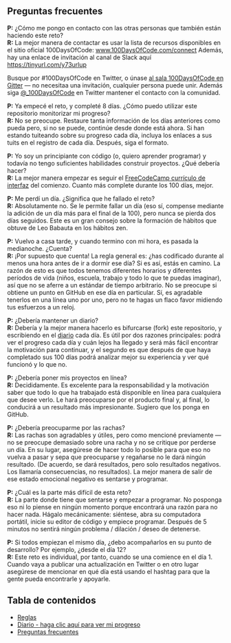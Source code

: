 ## Preguntas frecuentes

**P:** ¿Cómo me pongo en contacto con las otras personas que también están haciendo este reto?  
**R:** La mejor manera de contactar es usar la lista de recursos disponibles en el sitio oficial 100DaysOfCode: www.100DaysOfCode.com/connect Además, hay una enlace de invitación al canal de Slack aquí https://tinyurl.com/y73urlup

Busque por #100DaysOfCode en Twitter, o únase [al sala 100DaysOfCode en Gitter](https://gitter.im/Kallaway/100DaysOfCode) — no necesitaa una invitación, cualquier persona puede unir. Además siga [@\_100DaysOfCode](https://twitter.com/_100DaysOfCode) en Twitter mantener el contacto con la comunidad.

**P:** Ya empecé el reto, y completé 8 días. ¿Cómo puedo utilizar este repositorio monitorizar mi progreso?  
**R:** No se preocupe. Restaure tanta información de los días anteriores como pueda pero, si no se puede, continúe desde donde está ahora. Si han estando tuiteando sobre su progreso cada día, incluya los enlaces a sus tuits en el registro de cada día. Después, siga el formato.

**P:** Yo soy un principiante con código (o, quiero aprender programar) y todavía no tengo suficientes habilidades construir proyectos. ¿Qué debería hacer?  
**R:** La mejor manera empezar es seguir el [FreeCodeCamp currículo de interfaz](https://www.freecodecamp.com/) del comienzo. Cuanto más complete durante los 100 días, mejor.

**P:** Me perdí un día. ¿Significa que he fallado el reto?  
**R:** Absolutamente no. Se le permite fallar un día (eso sí, compense mediante la adición de un día más para el final de la 100), pero nunca se pierda dos días seguidos. Este es un gran consejo sobre la formación de hábitos que obtuve de Leo Babauta en los hábitos zen.

**P:** Vuelvo a casa tarde, y cuando termino con mi hora, es pasada la medianoche. ¿Cuenta?  
**R:** ¡Por supuesto que cuenta! La regla general es: ¿has codificado durante al menos una hora antes de ir a dormir ese día? Si es así, estás en camino.
La razón de esto es que todos tenemos diferentes horarios y diferentes períodos de vida (niños, escuela, trabajo y todo lo que te puedas imaginar), así que no se aferre a un estándar de tiempo arbitrario. 
No se preocupe si obtiene un punto en GitHub en ese día en particular. Sí, es agradable tenerlos en una línea uno por uno, pero no te hagas un flaco favor midiendo tus esfuerzos a un reloj.

**P:** ¿Debería mantener un diario?  
**R:** Debería y la mejor manera hacerlo es bifurcarse (fork) este repositorio, y escribiendo en el [diario](diario.md) cada día. Es útil por dos razones principales: podrá ver el progreso cada día y cuán lejos ha llegado y será más fácil encontrar la motivación para continuar, y el segundo es que después de que haya completado sus 100 días podrá analizar mejor su experiencia y ver qué funcionó y lo que no.

**P:** ¿Debería poner mis proyectos en línea?  
**R:** Decididamente. Es excelente para la responsabilidad y la motivación saber que todo lo que ha trabajado está disponible en línea para cualquiera que desee verlo. Le hará preocuparse por el producto final y, al final, lo conducirá a un resultado más impresionante. Sugiero que los ponga en GitHub.

**P:** ¿Debería preocuparme por las rachas?  
**R:** Las rachas son agradables y útiles, pero como mencioné previamente — no se preocupe demasiado sobre una racha y no se critique por perderse un día. En su lugar, asegúrese de hacer todo lo posible para que eso no vuelva a pasar y sepa que preocuparse y regañarse no le dará ningún resultado. (De acuerdo, se dará resultados, pero solo resultados negativos. Los llamaría consecuencias, no resultados). La mejor manera de salir de ese estado emocional negativo es sentarse y programar.

**P:** ¿Cuál es la parte más difícil de esta reto?  
**R:** La parte donde tiene que sentarse y empezar a programar. No posponga eso ni lo piense en ningún momento porque encontrará una razón para no hacer nada. Hágalo mecánicamente: siéntese, abra su computadora portátil, inicie su editor de código y empiece programar. Después de 5 minutos no sentirá ningún problema / dilación / deseo de detenerse.

**P:** Si todos empiezan el mismo día, ¿debo acompañarlos en su punto de desarrollo? Por ejemplo, ¿desde el día 12?  
**R:** Este reto es individual, por tanto, cuando se una comience en el día 1. Cuando vaya a publicar una actualización en Twitter o en otro lugar asegúrese de mencionar en qué día está usando el hashtag para que la gente pueda encontrarle y apoyarle.

## Tabla de contenidos

* [Reglas](reglas.md)
* [Diario - haga clic aquí para ver mi progreso](diario.md)
* [Preguntas frecuentes](preguntas_frecuentes.md)

